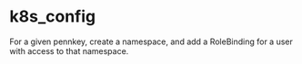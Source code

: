 # k8s_config

For a given pennkey, create a namespace, and add a RoleBinding for a user with access to that namespace.

